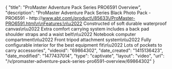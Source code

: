 {
    "title": "ProMaster Adventure Pack Series PRO6591 Overview",
    "description": "ProMaster Adventure Pack Series Black Photo Pack - PRO6591 - http:\/\/www.abt.com\/product\/85633\/ProMaster-PRO6591.html\n\nFeatures:\n\u2022 Constructed of soft durable waterproof canvas\n\u2022 Extra comfort carrying system includes a back pad shoulder straps and a waist belt\n\u2022 Notebook computer compartment\n\u2022 Front tripod attachment system\n\u2022 Fully configurable interior for the best equipment fit\n\u2022 Lots of pockets to carry accessories",
    "videoid": "69864302",
    "date_created": "1415136423",
    "date_modified": "1477437014",
    "type": "captivate",
    "layout": "video",
    "url": "\/v\/promaster-adventure-pack-series-pro6591-overview\/69864302"
}